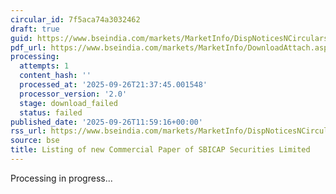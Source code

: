```yaml
---
circular_id: 7f5aca74a3032462
draft: true
guid: https://www.bseindia.com/markets/MarketInfo/DispNoticesNCirculars.aspx?Noticeid={751DDB91-950F-4AA2-8ED2-3DA824102D48}&noticeno=20250926-42&dt=09/26/2025&icount=42&totcount=76&flag=0
pdf_url: https://www.bseindia.com/markets/MarketInfo/DownloadAttach.aspx?id=20250926-42&attachedId=
processing:
  attempts: 1
  content_hash: ''
  processed_at: '2025-09-26T21:37:45.001548'
  processor_version: '2.0'
  stage: download_failed
  status: failed
published_date: '2025-09-26T11:59:16+00:00'
rss_url: https://www.bseindia.com/markets/MarketInfo/DispNoticesNCirculars.aspx?Noticeid={751DDB91-950F-4AA2-8ED2-3DA824102D48}&noticeno=20250926-42&dt=09/26/2025&icount=42&totcount=76&flag=0
source: bse
title: Listing of new Commercial Paper of SBICAP Securities Limited
---
```


Processing in progress...